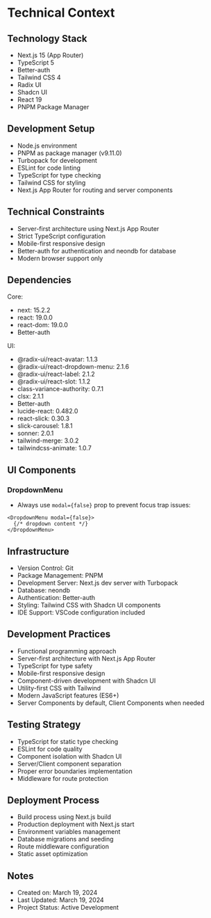 # Technical Context

## Technology Stack

- Next.js 15 (App Router)
- TypeScript 5
- Better-auth
- Tailwind CSS 4
- Radix UI
- Shadcn UI
- React 19
- PNPM Package Manager

## Development Setup

- Node.js environment
- PNPM as package manager (v9.11.0)
- Turbopack for development
- ESLint for code linting
- TypeScript for type checking
- Tailwind CSS for styling
- Next.js App Router for routing and server components

## Technical Constraints

- Server-first architecture using Next.js App Router
- Strict TypeScript configuration
- Mobile-first responsive design
- Better-auth for authentication and neondb for database
- Modern browser support only

## Dependencies

Core:
- next: 15.2.2
- react: 19.0.0
- react-dom: 19.0.0
- Better-auth 

UI:
- @radix-ui/react-avatar: 1.1.3
- @radix-ui/react-dropdown-menu: 2.1.6
- @radix-ui/react-label: 2.1.2
- @radix-ui/react-slot: 1.1.2
- class-variance-authority: 0.7.1
- clsx: 2.1.1
- Better-auth
- lucide-react: 0.482.0
- react-slick: 0.30.3
- slick-carousel: 1.8.1
- sonner: 2.0.1
- tailwind-merge: 3.0.2
- tailwindcss-animate: 1.0.7

## UI Components

### DropdownMenu
- Always use `modal={false}` prop to prevent focus trap issues:
```tsx
<DropdownMenu modal={false}>
  {/* dropdown content */}
</DropdownMenu>
```

## Infrastructure

- Version Control: Git
- Package Management: PNPM
- Development Server: Next.js dev server with Turbopack
- Database: neondb
- Authentication: Better-auth
- Styling: Tailwind CSS with Shadcn UI components
- IDE Support: VSCode configuration included

## Development Practices

- Functional programming approach
- Server-first architecture with Next.js App Router
- TypeScript for type safety
- Mobile-first responsive design
- Component-driven development with Shadcn UI
- Utility-first CSS with Tailwind
- Modern JavaScript features (ES6+)
- Server Components by default, Client Components when needed

## Testing Strategy

- TypeScript for static type checking
- ESLint for code quality
- Component isolation with Shadcn UI
- Server/Client component separation
- Proper error boundaries implementation
- Middleware for route protection


## Deployment Process

- Build process using Next.js build
- Production deployment with Next.js start
- Environment variables management
- Database migrations and seeding
- Route middleware configuration
- Static asset optimization

## Notes

- Created on: March 19, 2024
- Last Updated: March 19, 2024
- Project Status: Active Development
